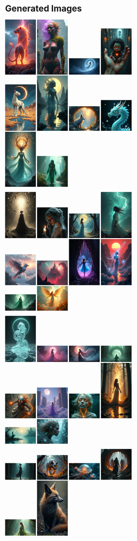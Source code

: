 # Generated Images



<img src="2025_06_26_01.png" width="100"/> <img src="2025_06_26_02.png" width="100"/> <img src="2025_06_26_03.png" width="100"/> <img src="2025_06_26_04.png" width="100"/> <img src="2025_06_26_05.png" width="100"/> <img src="2025_06_26_06.png" width="100"/> <img src="2025_06_26_07.png" width="100"/> <img src="2025_06_26_08.png" width="100"/> <img src="2025_06_26_09.png" width="100"/> <img src="2025_06_26_10.png" width="100"/>

<img src="2025_06_26_11.png" width="100"/> <img src="2025_06_26_12.png" width="100"/> <img src="2025_06_26_13.png" width="100"/> <img src="2025_06_26_14.png" width="100"/> <img src="2025_06_26_15.png" width="100"/> <img src="2025_06_26_16.png" width="100"/> <img src="2025_06_26_17.png" width="100"/> <img src="2025_06_26_18.png" width="100"/> <img src="2025_06_26_19.png" width="100"/> <img src="2025_06_26_20.png" width="100"/>

<img src="2025_06_26_21.png" width="100"/> <img src="2025_06_26_22.png" width="100"/> <img src="2025_06_26_23.png" width="100"/> <img src="2025_06_26_24.png" width="100"/> <img src="2025_06_26_25.png" width="100"/> <img src="2025_06_26_26.png" width="100"/> <img src="2025_06_26_27.png" width="100"/> <img src="2025_06_26_28.png" width="100"/> <img src="2025_06_26_29.png" width="100"/> <img src="2025_06_26_30.png" width="100"/>

<img src="2025_06_26_31.png" width="100"/> <img src="2025_06_26_32.png" width="100"/> <img src="2025_06_26_33.png" width="100"/> <img src="2025_06_26_34.png" width="100"/> <img src="2025_06_26_35.png" width="100"/> <img src="2025_06_26_36.png" width="100"/>